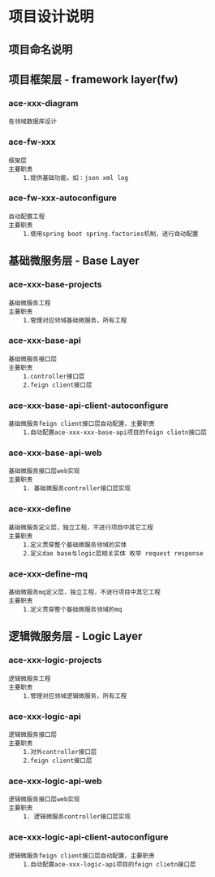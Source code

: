 # 项目设计说明 

## 项目命名说明

## 项目框架层 - framework layer(fw)

### ace-xxx-diagram
    各领域数据库设计
    
### ace-fw-xxx
    框架层
    主要职责
        1.提供基础功能，如：json xml log
### ace-fw-xxx-autoconfigure
    自动配置工程
    主要职责
        1.使用spring boot spring.factories机制，进行自动配置

## 基础微服务层 - Base Layer

### ace-xxx-base-projects
    基础微服务工程
    主要职责
        1.管理对应领域基础微服务，所有工程
        
### ace-xxx-base-api 
    基础微服务接口层
    主要职责 
        1.controller接口层
        2.feign client接口层
        
### ace-xxx-base-api-client-autoconfigure
    基础微服务feign client接口层自动配置，主要职责
	    1.自动配置ace-xxx-xxx-base-api项目的feign clietn接口层

### ace-xxx-base-api-web
    基础微服务接口层web实现
    主要职责 
        1. 基础微服务controller接口层实现

### ace-xxx-define
    基础微服务定义层，独立工程，不进行项目中其它工程
    主要职责
        1.定义贯穿整个基础微服务领域的实体
        2.定义dao base与logic层相关实体 枚举 request response

### ace-xxx-define-mq
    基础微服务mq定义层，独立工程，不进行项目中其它工程
    主要职责
        1.定义贯穿整个基础微服务领域的mq

## 逻辑微服务层 - Logic Layer

### ace-xxx-logic-projects
    逻辑微服务工程
    主要职责
        1.管理对应领域逻辑微服务，所有工程
        
### ace-xxx-logic-api 
    逻辑微服务接口层
    主要职责 
        1.对外controller接口层
        2.feign client接口层

### ace-xxx-logic-api-web
    逻辑微服务接口层web实现
    主要职责 
        1. 逻辑微服务controller接口层实现
        
### ace-xxx-logic-api-client-autoconfigure
    逻辑微服务feign client接口层自动配置，主要职责
	    1.自动配置ace-xxx-logic-api项目的feign clietn接口层
 
 